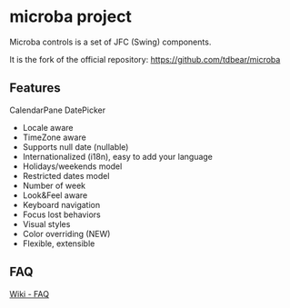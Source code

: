 microba project
=======
Microba controls is a set of JFC (Swing) components.

It is the fork of the official repository: https://github.com/tdbear/microba

Features
---------
CalendarPane
DatePicker

* Locale aware
* TimeZone aware
* Supports null date (nullable)
* Internationalized (i18n), easy to add your language
* Holidays/weekends model
* Restricted dates model
* Number of week
* Look&Feel aware
* Keyboard navigation
* Focus lost behaviors
* Visual styles
* Color overriding (NEW)
* Flexible, extensible

FAQ
-----------
[Wiki - FAQ](https://github.com/tdbear/microba/wiki/FAQ)
		
